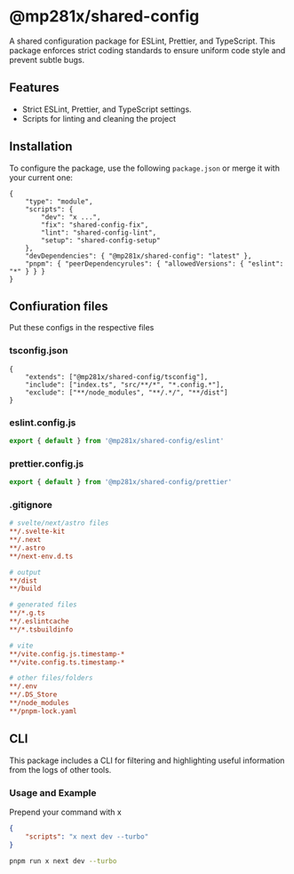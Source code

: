 # @mp281x/shared-config

A shared configuration package for ESLint, Prettier, and TypeScript.
This package enforces strict coding standards to ensure uniform code style and prevent subtle bugs.

## Features

- Strict ESLint, Prettier, and TypeScript settings.
- Scripts for linting and cleaning the project

## Installation

To configure the package, use the following `package.json` or merge it with your current one:

```jsonc
{
	"type": "module",
	"scripts": {
		"dev": "x ...",
		"fix": "shared-config-fix",
		"lint": "shared-config-lint",
		"setup": "shared-config-setup"
	},
	"devDependencies": { "@mp281x/shared-config": "latest" },
	"pnpm": { "peerDependencyrules": { "allowedVersions": { "eslint": "*" } } }
}
```

## Confiuration files

Put these configs in the respective files

### tsconfig.json

```jsonc
{
	"extends": ["@mp281x/shared-config/tsconfig"],
	"include": ["index.ts", "src/**/*", "*.config.*"],
	"exclude": ["**/node_modules", "**/.*/", "**/dist"]
}
```

### eslint.config.js

```js
export { default } from '@mp281x/shared-config/eslint'
```

### prettier.config.js

```js
export { default } from '@mp281x/shared-config/prettier'
```

### .gitignore

```ini
# svelte/next/astro files
**/.svelte-kit
**/.next
**/.astro
**/next-env.d.ts

# output
**/dist
**/build

# generated files
**/*.g.ts
**/.eslintcache
**/*.tsbuildinfo

# vite
**/vite.config.js.timestamp-*
**/vite.config.ts.timestamp-*

# other files/folders
**/.env
**/.DS_Store
**/node_modules
**/pnpm-lock.yaml
```

## CLI

This package includes a CLI for filtering and highlighting useful information from the logs of other tools.

### Usage and Example

Prepend your command with x

```json
{
	"scripts": "x next dev --turbo"
}
```

```sh
pnpm run x next dev --turbo
```
